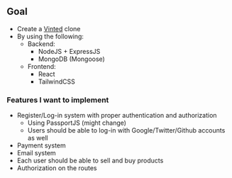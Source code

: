 ## Goal
- Create a [Vinted](https://www.vinted.be/) clone
- By using the following:
    - Backend:
        - NodeJS + ExpressJS
        - MongoDB (Mongoose)
    - Frontend:
        - React
        - TailwindCSS

### Features I want to implement
- Register/Log-in system with proper authentication and authorization
    - Using PassportJS (might change)
    - Users should be able to log-in with Google/Twitter/Github accounts as well
- Payment system
- Email system
- Each user should be able to sell and buy products
- Authorization on the routes
